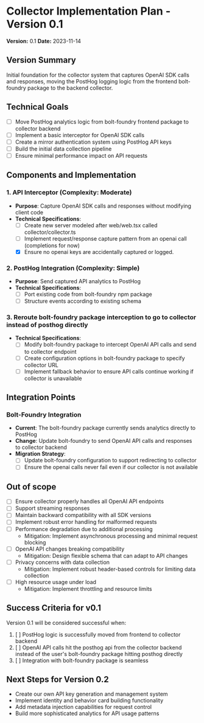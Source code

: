 # Collector Implementation Plan - Version 0.1

**Version:** 0.1 **Date:** 2023-11-14

## Version Summary

Initial foundation for the collector system that captures OpenAI SDK calls and
responses, moving the PostHog logging logic from the frontend bolt-foundry
package to the backend collector.

## Technical Goals

- [ ] Move PostHog analytics logic from bolt-foundry frontend package to collector
  backend
- [ ] Implement a basic interceptor for OpenAI SDK calls
- [ ] Create a mirror authentication system using PostHog API keys
- [ ] Build the initial data collection pipeline
- [ ] Ensure minimal performance impact on API requests

## Components and Implementation

### 1. API Interceptor (Complexity: Moderate)

- **Purpose**: Capture OpenAI SDK calls and responses without modifying client
  code
- **Technical Specifications**:
  - [ ] Create new server modeled after web/web.tsx called collector/collector.ts
  - [ ] Implement request/response capture pattern from an openai call (completions
    for now)
  - [x] Ensure no openai keys are accidentally captured or logged.

### 2. PostHog Integration (Complexity: Simple)

- **Purpose**: Send captured API analytics to PostHog
- **Technical Specifications**:
  - [ ] Port existing code from bolt-foundry npm package
  - [ ] Structure events according to existing schema

### 3. Reroute bolt-foundry package interception to go to collector instead of posthog directly

- **Technical Specifications**:
  - [ ] Modify bolt-foundry package to intercept OpenAI API calls and send to
    collector endpoint
  - [ ] Create configuration options in bolt-foundry package to specify collector
    URL
  - [ ] Implement fallback behavior to ensure API calls continue working if
    collector is unavailable

## Integration Points

### Bolt-Foundry Integration

- **Current**: The bolt-foundry package currently sends analytics directly to
  PostHog
- **Change**: Update bolt-foundry to send OpenAI API calls and responses to
  collector backend
- **Migration Strategy**:
  - [ ] Update bolt-foundry configuration to support redirecting to collector
  - [ ] Ensure the openai calls never fail even if our collector is not available

## Out of scope

- [ ] Ensure collector properly handles all OpenAI API endpoints
- [ ] Support streaming responses
- [ ] Maintain backward compatibility with all SDK versions
- [ ] Implement robust error handling for malformed requests
- [ ] Performance degradation due to additional processing
  - Mitigation: Implement asynchronous processing and minimal request blocking
- [ ] OpenAI API changes breaking compatibility
  - Mitigation: Design flexible schema that can adapt to API changes
- [ ] Privacy concerns with data collection
  - Mitigation: Implement robust header-based controls for limiting data
    collection
- [ ] High resource usage under load
  - Mitigation: Implement throttling and resource limits

## Success Criteria for v0.1

Version 0.1 will be considered successful when:

1. [ ] PostHog logic is successfully moved from frontend to collector backend
2. [ ] OpenAI API calls hit the posthog api from the collector backend instead of
   the user's bolt-foundry package hitting posthog directly
3. [ ] Integration with bolt-foundry package is seamless

## Next Steps for Version 0.2

-  Create our own API key generation and management system
-  Implement identity and behavior card building functionality
-  Add metadata injection capabilities for request control
-  Build more sophisticated analytics for API usage patterns
